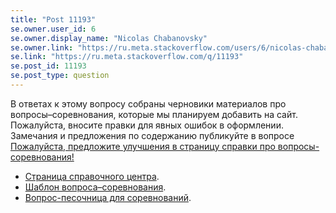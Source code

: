 ```yaml
---
title: "Post 11193"
se.owner.user_id: 6
se.owner.display_name: "Nicolas Chabanovsky"
se.owner.link: "https://ru.meta.stackoverflow.com/users/6/nicolas-chabanovsky"
se.link: "https://ru.meta.stackoverflow.com/q/11193"
se.post_id: 11193
se.post_type: question
---
```

<p>В ответах к этому вопросу собраны черновики материалов про вопросы–соревнования, которые мы планируем добавить на сайт.  Пожалуйста, вносите правки для явных ошибок в оформлении. Замечания и предложения по содержанию публикуйте в вопросе <a href="https://ru.meta.stackoverflow.com/q/11197/6">Пожалуйста, предложите улучшения в страницу справки про вопросы-соревнования!</a></p>
<ul>
<li><a href="https://ru.meta.stackoverflow.com/a/11194/6">Страница справочного центра</a>.</li>
<li><a href="https://ru.meta.stackoverflow.com/a/11195/6">Шаблон вопроса–соревнования</a>.</li>
<li><a href="https://ru.meta.stackoverflow.com/a/11196/6">Вопрос-песочница для соревнований</a>.</li>
</ul>

